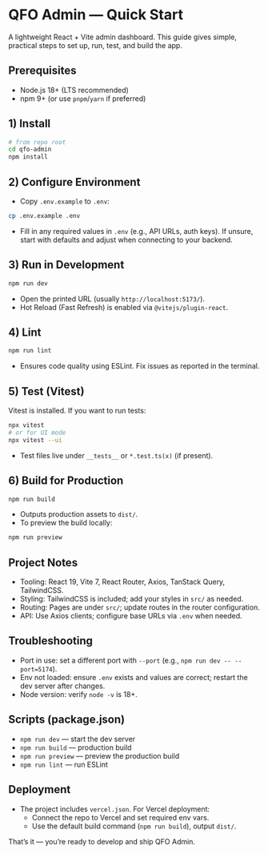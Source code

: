 # QFO Admin — Quick Start

A lightweight React + Vite admin dashboard. This guide gives simple, practical steps to set up, run, test, and build the app.

## Prerequisites
- Node.js 18+ (LTS recommended)
- npm 9+ (or use `pnpm`/`yarn` if preferred)

## 1) Install
```bash
# from repo root
cd qfo-admin
npm install
```

## 2) Configure Environment
- Copy `.env.example` to `.env`:
```bash
cp .env.example .env
```
- Fill in any required values in `.env` (e.g., API URLs, auth keys). If unsure, start with defaults and adjust when connecting to your backend.

## 3) Run in Development
```bash
npm run dev
```
- Open the printed URL (usually `http://localhost:5173/`).
- Hot Reload (Fast Refresh) is enabled via `@vitejs/plugin-react`.

## 4) Lint
```bash
npm run lint
```
- Ensures code quality using ESLint. Fix issues as reported in the terminal.

## 5) Test (Vitest)
Vitest is installed. If you want to run tests:
```bash
npx vitest
# or for UI mode
npx vitest --ui
```
- Test files live under `__tests__` or `*.test.ts(x)` (if present).

## 6) Build for Production
```bash
npm run build
```
- Outputs production assets to `dist/`.
- To preview the build locally:
```bash
npm run preview
```

## Project Notes
- Tooling: React 19, Vite 7, React Router, Axios, TanStack Query, TailwindCSS.
- Styling: TailwindCSS is included; add your styles in `src/` as needed.
- Routing: Pages are under `src/`; update routes in the router configuration.
- API: Use Axios clients; configure base URLs via `.env` when needed.

## Troubleshooting
- Port in use: set a different port with `--port` (e.g., `npm run dev -- --port=5174`).
- Env not loaded: ensure `.env` exists and values are correct; restart the dev server after changes.
- Node version: verify `node -v` is 18+.

## Scripts (package.json)
- `npm run dev` — start the dev server
- `npm run build` — production build
- `npm run preview` — preview the production build
- `npm run lint` — run ESLint

## Deployment
- The project includes `vercel.json`. For Vercel deployment:
  - Connect the repo to Vercel and set required env vars.
  - Use the default build command (`npm run build`), output `dist/`.

That’s it — you’re ready to develop and ship QFO Admin.
